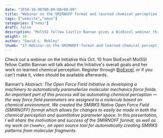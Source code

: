```yaml
---
date: "2018-10-06T00:00:00+00:00"
title: "Webinar on the SMIRNOFF format and learned chemical perception Oct. 10"
tags: ["website","news"]
categories: ["news"]
draft: false
description: "MolSSI fellow Caitlin Bannan gives a BioExcel webinar this Oct. 10 on her work with the Initiative"
weight: 10
author: "David L. Mobley"
thumb: "17-Webinar-on-the-SMIRNOFF-format-and-learned-chemical-perception.jpg"
---
```


Check out a webinar on the Initiative this Oct. 10 from BioExcel! MolSSI fellow Caitlin Bannan will talk about the Initiative's overall goals and her work on learned chemical perception. Register through [BioExcel](https://bioexcel.eu/open-force-field-initiative-the-smirnoff-format-and-learned-chemical-perception/), or if you can't make it, video should be available afterwards.

Bannan's Abstract: *The Open Force Field Initiative is developing a machinery to automatically parameterize molecular mechanics force fields. An important part of this process will be automating chemical perception — the way force field parameters are assigned to a molecule based on chemical environment. We created the SMIRKS Native Open Force Field (SMIRNOFF) format which allows for changes to easily be made in both the chemical perception and quantitative parameter space. In this presentation, I will share the motivation and success of the SMIRNOFF format, as well as my work on `ChemPer`, an open source tool for automatically creating SMIRKS patterns from molecular fragments.*
